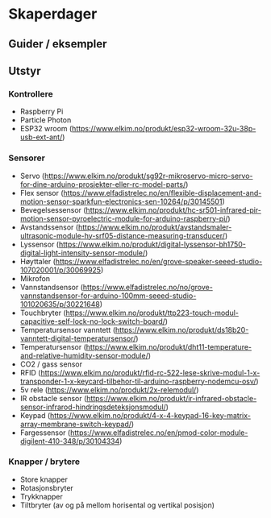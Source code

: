 # Skaperdager

## Guider / eksempler

## Utstyr

### Kontrollere
- Raspberry Pi
- Particle Photon
- ESP32 wroom (https://www.elkim.no/produkt/esp32-wroom-32u-38p-usb-ext-ant/)

### Sensorer
- Servo (https://www.elkim.no/produkt/sg92r-mikroservo-micro-servo-for-dine-arduino-prosjekter-eller-rc-model-parts/)
- Flex sensor (https://www.elfadistrelec.no/en/flexible-displacement-and-motion-sensor-sparkfun-electronics-sen-10264/p/30145501)
- Bevegelsessensor (https://www.elkim.no/produkt/hc-sr501-infrared-pir-motion-sensor-pyroelectric-module-for-arduino-raspberry-pi/)
- Avstandssensor (https://www.elkim.no/produkt/avstandsmaler-ultrasonic-module-hy-srf05-distance-measuring-transducer/)
- Lyssensor (https://www.elkim.no/produkt/digital-lyssensor-bh1750-digital-light-intensity-sensor-module/)
- Høyttaler (https://www.elfadistrelec.no/en/grove-speaker-seeed-studio-107020001/p/30069925)
- Mikrofon 
- Vannstandsensor (https://www.elfadistrelec.no/no/grove-vannstandsensor-for-arduino-100mm-seeed-studio-101020635/p/30221648)
- Touchbryter (https://www.elkim.no/produkt/ttp223-touch-modul-capacitive-self-lock-no-lock-switch-board/)
- Temperatursensor vanntett (https://www.elkim.no/produkt/ds18b20-vanntett-digital-temperatursensor/)
- Temperatursensor (https://www.elkim.no/produkt/dht11-temperature-and-relative-humidity-sensor-module/)
- CO2 / gass sensor
- RFID (https://www.elkim.no/produkt/rfid-rc-522-lese-skrive-modul-1-x-transponder-1-x-keycard-tilbehor-til-arduino-raspberry-nodemcu-osv/)
- 5v rele (https://www.elkim.no/produkt/2x-relemodul/)
- IR obstacle sensor (https://www.elkim.no/produkt/ir-infrared-obstacle-sensor-infrarod-hindringsdeteksjonsmodul/)
- Keypad (https://www.elkim.no/produkt/4-x-4-keypad-16-key-matrix-array-membrane-switch-keypad/)
- Fargessensor (https://www.elfadistrelec.no/en/pmod-color-module-digilent-410-348/p/30104334)


### Knapper / brytere
- Store knapper
- Rotasjonsbryter
- Trykknapper
- Tiltbryter (av og på mellom horisental og vertikal posisjon)
